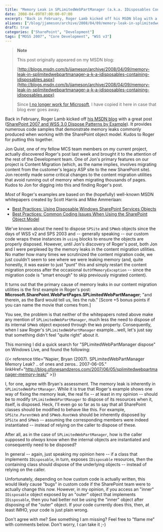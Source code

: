 ```yaml
---
title: "Memory Leak in SPLimitedWebPartManager (a.k.a. IDisposables Containing IDisposables)"
date: 2008-04-09T07:00:00-07:00
excerpt: "Back in February, Roger Lamb kicked off his MSDN blog with a great post ( SharePoint 2007 and WSS 3.0 Dispose Patterns by Example ). It provides numerous code samples that demonstrate memory leaks commonly produced when working with the SharePoint object..."
aliases: ["/blog/jjameson/archive/2008/04/09/memory-leak-in-splimitedwebpartmanager-a-k-a-idisposables-containing-idisposables.aspx"]
draft: true
categories: ["SharePoint", "Development"]
tags: ["MOSS 2007", "Core Development", "WSS v3"]
---
```


> **Note**
>
> This post originally appeared on my MSDN blog:
>
> [http://blogs.msdn.com/b/jjameson/archive/2008/04/09/memory-leak-in-splimitedwebpartmanager-a-k-a-idisposables-containing-idisposables.aspx](http://blogs.msdn.com/b/jjameson/archive/2008/04/09/memory-leak-in-splimitedwebpartmanager-a-k-a-idisposables-containing-idisposables.aspx)
>
> Since [I no longer work for Microsoft](/blog/jjameson/2011/09/02/last-day-with-microsoft), I have copied it here in case that blog ever goes away.

Back in February, Roger Lamb kicked off [his MSDN blog](http://blogs.msdn.com/rogerla) with a great post ([SharePoint 2007 and WSS 3.0 Dispose Patterns by Example](http://blogs.msdn.com/rogerla/archive/2008/02/12/sharepoint-2007-and-wss-3-0-dispose-patterns-by-example.aspx)). It provides numerous code samples that demonstrate memory leaks commonly produced when working with the SharePoint object model. Kudos to Roger for putting this together.

Jon Quist, one of my fellow MCS team members on my current project, actually discovered Roger's post last week and brought it to the attention of the rest of the Development team. One of Jon's primary features on our project is Content Migration (which, as the name implies, involves migrating content from the customer's legacy ASP site to the new SharePoint site). Jon recently made some critical changes to the content migration utilities that avoid running out of memory when migrating thousands of pages. Kudos to Jon for digging into this and finding Roger's post.

*Most* of Roger's examples are based on the (hopefully) well-known MSDN whitepapers created by Scott Harris and Mike Ammerlaan:

- [Best Practices: Using Disposable Windows SharePoint Services Objects](http://msdn2.microsoft.com/en-us/library/aa973248.aspx)
- [Best Practices: Common Coding Issues When Using the SharePoint Object Model](http://msdn2.microsoft.com/en-us/library/bb687949.aspx)

We've known about the need to dispose `SPSite` and `SPWeb` objects since the days of WSS v2 and SPS 2003 and -- generally speaking -- our custom code wraps these instances in `using` blocks to ensure the objects are properly disposed. However, until Jon's discovery of Roger's post, both Jon and I were perplexed by the memory leaks in the content migration utilities. No matter how many times we scrutinized the content migration code, we just couldn't seem to see where we were leaking memory (and, quite honestly, it was easier to just "punt" this and simply restart the content migration process after the occasional `OutOfMemoryException` -- since the migration code is "smart enough" to skip previously migrated content).

It turns out that the primary cause of memory leaks in our content migration utilities is the first example in Roger's post: **Microsoft.SharePoint.WebPartPages.SPLimitedWebPartManager**; "and therein, as the Bard would tell us, lies the rub." [Score +5 bonus points if you can name the movie that comes from.]

You see, the problem is that neither of the whitepapers noted above make any mention of `SPLimitedWebPartManager`, much less the need to dispose of its internal `SPWeb` object exposed through the `Web` property. Consequently, when I saw Roger's `SPLimitedWebPartManager` example...well, let's just say that something didn't feel "quite right" about it.

This morning I did a quick search for "SPLimitedWebPartManager dispose" on Windows Live, and found the following:

{{< reference title="Napier, Bryan (2007). SPLimitedWebPartManager Memory Leak? .. of ones and zeros.. 2007-06-05." linkHref="http://blog.ofonesandzeros.com/2007/06/05/splimitedwebpartmanager-memory-leak/" >}}

I, for one, agree with Bryan's assessment. The memory leak is inherently in `SPLimitedWebPartManager`. While it is true that Roger's example shows one way of fixing the memory leak, the real fix -- at least in my opinion -- should be to modify `SPLimitedWebPartManager` to dispose of its resources when it, itself, is disposed. Heck, I'll even go so far as to say that all SharePoint classes should be modified to behave like this. For example, `SPSite.ParentWeb` and `SPWeb.RootWeb` should be inherently disposed by `SPSite` and `SPWeb` -- assuming the corresponding members were indeed instantiated -- instead of relying on the caller to dispose of these.

After all, as in the case of `SPLimitedWebPartManager`, how is the caller supposed to *always* know when the internal objects are instantiated and consequently need to be disposed?

In general -- again, just speaking my opinion here -- if a class that implements `IDisposable`, in turn, exposes `IDisposable` resources, then the containing class should dispose of the underlying objects -- instead of relying on the caller.

Unfortunately, depending on how custom code is actually written, this would likely cause "bugs" in custom code if the SharePoint team were to actually change this now. However, in my opinion, if you access an "inner" `IDisposable` object exposed by an "outer" object that implements `IDisposable`, then you had better not be using the "inner" object after disposing of the "outer" object. If your code currently does this, then, at least IMHO, your code is just plain wrong.

Don't agree with me? See something I am missing? Feel free to "flame me" with comments below. Don't worry, I can take it ;-)

